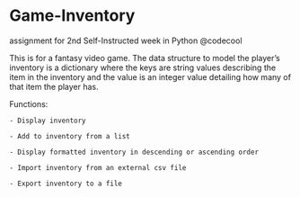 # Game-Inventory
assignment for 2nd Self-Instructed week in Python @codecool

This is for a fantasy video game. The data structure to model the player’s inventory is a dictionary where the keys are string values describing the item in the inventory and the value is an integer value detailing how many of that item the player has.

Functions:
	
	- Display inventory

	- Add to inventory from a list
	
	- Display formatted inventory in descending or ascending order
	
	- Import inventory from an external csv file
	
	- Export inventory to a file
